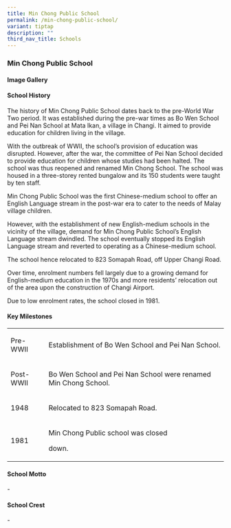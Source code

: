 ```yaml
---
title: Min Chong Public School
permalink: /min-chong-public-school/
variant: tiptap
description: ""
third_nav_title: Schools
---
```

<h3><strong>Min Chong Public School</strong></h3>
<h4><strong>Image Gallery</strong></h4>
<p></p>
<p></p>
<h4><strong>School History</strong></h4>
<p>The history of Min Chong Public School dates back to the pre-World War
Two period. It was established during the pre-war times as Bo Wen School
and Pei Nan School at Mata Ikan, a village in Changi. It aimed to provide
education for children living in the village.</p>
<p>With the outbreak of WWII, the school’s provision of education was disrupted.
However, after the war, the committee of Pei Nan School decided to provide
education for children whose studies had been halted. The school was thus
reopened and renamed Min Chong School. The school was housed in a three-storey
rented bungalow and its 150 students were taught by ten staff.</p>
<p>Min Chong Public School was the first Chinese-medium school to offer an
English Language stream in the post-war era to cater to the needs of Malay
village children.</p>
<p>However, with the establishment of new English-medium schools in the vicinity
of the village, demand for Min Chong Public School’s English Language stream
dwindled. The school eventually stopped its English Language stream and
reverted to operating as a Chinese-medium school.</p>
<p>The school hence relocated to 823 Somapah Road, off Upper Changi Road.</p>
<p>Over time, enrolment numbers fell largely due to a growing demand for
English-medium education in the 1970s and more residents’ relocation out
of the area upon the construction of Changi Airport.</p>
<p>Due to low enrolment rates, the school closed in 1981.</p>
<h4><strong>Key Milestones</strong></h4>
<table style="minWidth: 50px">
<colgroup>
<col>
<col>
</colgroup>
<tbody>
<tr>
<td rowspan="1" colspan="1">
<p>Pre-WWII</p>
</td>
<td rowspan="1" colspan="1">
<p>Establishment of Bo Wen School and Pei Nan School.</p>
</td>
</tr>
<tr>
<td rowspan="1" colspan="1">
<p>Post-WWII</p>
</td>
<td rowspan="1" colspan="1">
<p>Bo Wen School and Pei Nan School were renamed Min Chong School.</p>
</td>
</tr>
<tr>
<td rowspan="1" colspan="1">
<p>1948</p>
</td>
<td rowspan="1" colspan="1">
<p>Relocated to 823 Somapah Road.</p>
</td>
</tr>
<tr>
<td rowspan="1" colspan="1">
<p>1981</p>
</td>
<td rowspan="1" colspan="1">
<p>Min Chong Public school was closed</p>
<p>down.</p>
</td>
</tr>
</tbody>
</table>
<h4><strong>School Motto</strong></h4>
<p>-</p>
<p></p>
<h4><strong>School Crest</strong></h4>
<p>-</p>
<p></p>
<p></p>